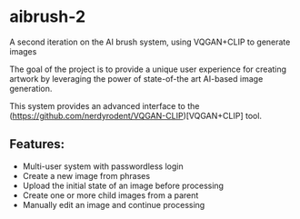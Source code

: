 # aibrush-2
A second iteration on the AI brush system, using VQGAN+CLIP to generate images

The goal of the project is to provide a unique user experience for creating artwork by leveraging the power of state-of-the art AI-based image generation.

This system provides an advanced interface to the (https://github.com/nerdyrodent/VQGAN-CLIP)[VQGAN+CLIP] tool.


## Features:

* Multi-user system with passwordless login
* Create a new image from phrases
* Upload the initial state of an image before processing
* Create one or more child images from a parent
* Manually edit an image and continue processing

